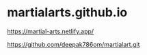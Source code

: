 # martialarts.github.io
https://martial-arts.netlify.app/

https://github.com/deepak786om/martialart.git

